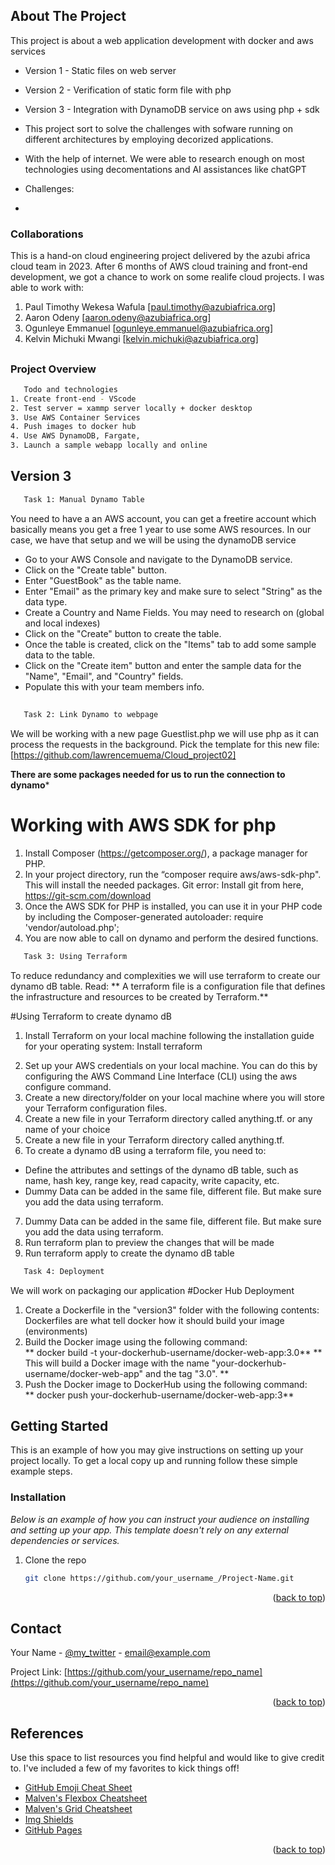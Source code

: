 <!-- Improved compatibility of back to top link: See: https://github.com/othneildrew/Best-README-Template/pull/73 -->
<a name="readme-top"></a>



<!-- ABOUT THE PROJECT -->
## About The Project

This project is about a web application development with docker and aws services
* Version 1 - Static files on web server
* Version 2 - Verification of static form file with php 
* Version 3 - Integration with DynamoDB service on aws using php + sdk

* This project sort to solve the challenges with sofware running on different architectures by employing decorized applications.
* With the help of internet. We were able to research enough on most technologies using decomentations and AI assistances like chatGPT 
* Challenges:
* 

### Collaborations
This is a hand-on cloud engineering project delivered by the azubi africa cloud team in 2023. After 6 months of AWS cloud training and front-end development, we got a chance to work on some realife cloud projects. 
I was able to work with:
1. Paul Timothy Wekesa Wafula [paul.timothy@azubiafrica.org]
2. Aaron Odeny [aaron.odeny@azubiafrica.org]
3. Ogunleye Emmanuel [ogunleye.emmanuel@azubiafrica.org]
7. Kelvin Michuki Mwangi [kelvin.michuki@azubiafrica.org]
##
### Project Overview
```sh
   Todo and technologies
1. Create front-end - VScode
2. Test server = xammp server locally + docker desktop
3. Use AWS Container Services
4. Push images to docker hub
4. Use AWS DynamoDB, Fargate,  
3. Launch a sample webapp locally and online

```

## Version 3 
```sh
   Task 1: Manual Dynamo Table
```
You need to have a an AWS account, you can get a freetire account which basically means you get a free 1 year to use some AWS resources. In our case, we have that setup and we will be using the dynamoDB service

* Go to your AWS Console and navigate to the DynamoDB service. 
* Click on the "Create table" button. 
* Enter "GuestBook" as the table name. 
* Enter "Email" as the primary key and make sure to select "String" as the data type. 
* Create a Country and Name Fields. You may need to research on (global and local indexes)
* Click on the "Create" button to create the table. 
* Once the table is created, click on the "Items" tab to add some sample data to the table.  
* Click on the "Create item" button and enter the sample data for the "Name", "Email", and "Country" fields. 
* Populate this with your team members info.


##
```sh
   Task 2: Link Dynamo to webpage
```
We will be working with  a new page Guestlist.php we will use php as it can process the requests in the background. Pick the template for this new file:
[https://github.com/lawrencemuema/Cloud_project02]

**There are some packages needed for us to run the connection to dynamo***
# Working with AWS SDK for php

1. Install Composer (https://getcomposer.org/), a package manager for PHP.  
2. In your project directory, run the “composer require aws/aws-sdk-php". This will install the needed packages. 
  Git error: Install git from here, https://git-scm.com/download 
3. Once the AWS SDK for PHP is installed, you can use it in your PHP code by including the Composer-generated autoloader: 
require 'vendor/autoload.php'; 
4. You are now able to call on dynamo and perform the desired functions. 

```sh
   Task 3: Using Terraform
```
To reduce redundancy and complexities we will use terraform to create our dynamo dB table.
Read: 
** A terraform file is a configuration file that defines the infrastructure and resources to be created by Terraform.**

#Using Terraform to create dynamo dB
1. Install Terraform on your local machine following the installation guide for your operating system: 
Install terraform
<!-- https://developer.hashicorp.com/terraform/downloads -->
2. Set up your AWS credentials on your local machine. You can do this by configuring the AWS Command Line Interface (CLI) using the aws configure command. 
3. Create a new directory/folder on your local machine where you will store your Terraform configuration files.  
4. Create a new file in your Terraform directory called anything.tf. or any name of your choice
5. Create a new file in your Terraform directory called anything.tf. 
6. To create a dynamo dB using a terraform file, you need to: 
 * Define the attributes and settings of the dynamo dB table, such as name, hash key, range key, read capacity, write capacity, etc. 
 * Dummy Data can be added in the same file, different file. But make sure you add the data using terraform.
7. Dummy Data can be added in the same file, different file. But make sure you add the data using terraform.
8. Run terraform plan to preview the changes that will be made
9. Run terraform apply to create the dynamo dB table 

```sh
   Task 4: Deployment
```
We will work on packaging our application
#Docker Hub Deployment

1. Create a Dockerfile in the "version3" folder with the following contents: Dockerfiles are what tell docker how it should build your image (environments)  
2. Build the Docker image using the following command:  
 ** docker build -t your-dockerhub-username/docker-web-app:3.0**
 ** This will build a Docker image with the name "your-dockerhub-username/docker-web-app" and the tag "3.0". **
3. Push the Docker image to DockerHub using the following command:  
 ** docker push your-dockerhub-username/docker-web-app:3**
 
<!-- GETTING STARTED -->
## Getting Started

This is an example of how you may give instructions on setting up your project locally.
To get a local copy up and running follow these simple example steps.


### Installation

_Below is an example of how you can instruct your audience on installing and setting up your app. This template doesn't rely on any external dependencies or services._

1. Clone the repo
   ```sh
   git clone https://github.com/your_username_/Project-Name.git
   ```

<p align="right">(<a href="#readme-top">back to top</a>)</p>



<!-- CONTACT -->
## Contact

Your Name - [@my_twitter](https://twitter.com/your_username) - email@example.com

Project Link: [https://github.com/your_username/repo_name](https://github.com/your_username/repo_name)

<p align="right">(<a href="#readme-top">back to top</a>)</p>



<!-- References -->
## References

Use this space to list resources you find helpful and would like to give credit to. I've included a few of my favorites to kick things off!

* [GitHub Emoji Cheat Sheet](https://www.webpagefx.com/tools/emoji-cheat-sheet)
* [Malven's Flexbox Cheatsheet](https://flexbox.malven.co/)
* [Malven's Grid Cheatsheet](https://grid.malven.co/)
* [Img Shields](https://shields.io)
* [GitHub Pages](https://pages.github.com)

<p align="right">(<a href="#readme-top">back to top</a>)</p>
